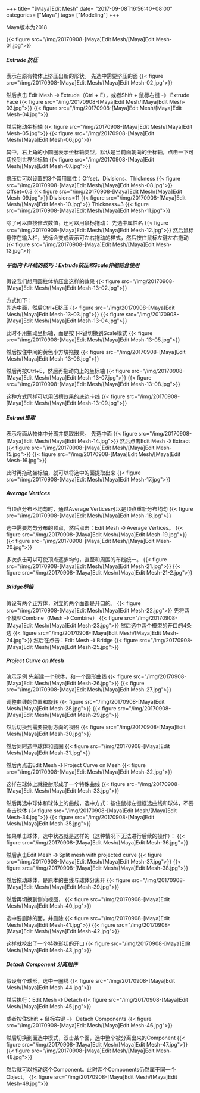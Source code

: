 +++
title= "[Maya]Edit Mesh"
date= "2017-09-08T16:56:40+08:00"
categories= ["Maya"]
tags= ["Modeling"]
+++

Maya版本为2018

{{< figure src="/img/20170908-[Maya]Edit Mesh/[Maya]Edit Mesh-01.jpg">}}

##### Extrude 挤压
表示在原有物体上挤压出新的形状。
先选中需要挤压的面
{{< figure src="/img/20170908-[Maya]Edit Mesh/[Maya]Edit Mesh-02.jpg">}}

然后点击 Edit Mesh -》 Extrude（Ctrl + E），或者Shift + 鼠标右键 -》 Extrude Face
{{< figure src="/img/20170908-[Maya]Edit Mesh/[Maya]Edit Mesh-03.jpg">}}
{{< figure src="/img/20170908-[Maya]Edit Mesh/[Maya]Edit Mesh-04.jpg">}}

然后拖动坐标轴
{{< figure src="/img/20170908-[Maya]Edit Mesh/[Maya]Edit Mesh-05.jpg">}}
{{< figure src="/img/20170908-[Maya]Edit Mesh/[Maya]Edit Mesh-06.jpg">}}

其中，右上角的小圆圈表示坐标轴类型，默认是当前面朝向的坐标轴，点击一下可切换到世界坐标轴
{{< figure src="/img/20170908-[Maya]Edit Mesh/[Maya]Edit Mesh-07.jpg">}}

挤压后可以设置的3个常用属性：Offset、Divisions、Thickness
{{< figure src="/img/20170908-[Maya]Edit Mesh/[Maya]Edit Mesh-08.jpg">}}
Offset=0.3
{{< figure src="/img/20170908-[Maya]Edit Mesh/[Maya]Edit Mesh-09.jpg">}}
Divisions=11
{{< figure src="/img/20170908-[Maya]Edit Mesh/[Maya]Edit Mesh-10.jpg">}}
Thickness=3
{{< figure src="/img/20170908-[Maya]Edit Mesh/[Maya]Edit Mesh-11.jpg">}}

除了可以直接修改数值，还可以用鼠标拖动：
先选中属性名
{{< figure src="/img/20170908-[Maya]Edit Mesh/[Maya]Edit Mesh-12.jpg">}}
然后鼠标悬停在输入栏，光标会变成表示可左右拖动的样式，然后按住鼠标左键左右拖动
{{< figure src="/img/20170908-[Maya]Edit Mesh/[Maya]Edit Mesh-13.jpg">}}

##### 平面内卡环线的技巧：Extrude挤压和Scale伸缩结合使用
假设我们想用圆柱体挤压出这样的效果
{{< figure src="/img/20170908-[Maya]Edit Mesh/[Maya]Edit Mesh-13-02.jpg">}}

方式如下：  
先选中面，然后Ctrl+E挤压
{{< figure src="/img/20170908-[Maya]Edit Mesh/[Maya]Edit Mesh-13-03.jpg">}}
{{< figure src="/img/20170908-[Maya]Edit Mesh/[Maya]Edit Mesh-13-04.jpg">}}

此时不用拖动坐标轴，而是按下R键切换到Scale模式
{{< figure src="/img/20170908-[Maya]Edit Mesh/[Maya]Edit Mesh-13-05.jpg">}}

然后按住中间的黄色小方块拖拽
{{< figure src="/img/20170908-[Maya]Edit Mesh/[Maya]Edit Mesh-13-06.jpg">}}

然后再按Ctrl+E，然后再拖动向上的坐标轴
{{< figure src="/img/20170908-[Maya]Edit Mesh/[Maya]Edit Mesh-13-07.jpg">}}
{{< figure src="/img/20170908-[Maya]Edit Mesh/[Maya]Edit Mesh-13-08.jpg">}}

这种方式同样可以用凹槽效果的底边卡线
{{< figure src="/img/20170908-[Maya]Edit Mesh/[Maya]Edit Mesh-13-09.jpg">}}

##### Extract提取
表示将面从物体中分离并提取出来。
先选中面
{{< figure src="/img/20170908-[Maya]Edit Mesh/[Maya]Edit Mesh-14.jpg">}}
然后点击Edit Mesh -》 Extract
{{< figure src="/img/20170908-[Maya]Edit Mesh/[Maya]Edit Mesh-15.jpg">}}
{{< figure src="/img/20170908-[Maya]Edit Mesh/[Maya]Edit Mesh-16.jpg">}}

此时再拖动坐标轴，就可以将选中的面提取出来
{{< figure src="/img/20170908-[Maya]Edit Mesh/[Maya]Edit Mesh-17.jpg">}}

##### Average Vertices
当顶点分布不均匀时，通过Average Vertices可以是顶点重新分布均匀
{{< figure src="/img/20170908-[Maya]Edit Mesh/[Maya]Edit Mesh-18.jpg">}}

选中需要均匀分布的顶点，然后点击：Edit Mesh -》 Average Vertices。
{{< figure src="/img/20170908-[Maya]Edit Mesh/[Maya]Edit Mesh-19.jpg">}}
{{< figure src="/img/20170908-[Maya]Edit Mesh/[Maya]Edit Mesh-20.jpg">}}

多次点击可以可使顶点逐步均匀，直至和周围的布线统一。
{{< figure src="/img/20170908-[Maya]Edit Mesh/[Maya]Edit Mesh-21.jpg">}}
{{< figure src="/img/20170908-[Maya]Edit Mesh/[Maya]Edit Mesh-21-2.jpg">}}

##### Bridge桥接
假设有两个正方体，对立的两个面都是开口的。
{{< figure src="/img/20170908-[Maya]Edit Mesh/[Maya]Edit Mesh-22.jpg">}}
先将两个模型Combine（Mesh -》 Combine）
{{< figure src="/img/20170908-[Maya]Edit Mesh/[Maya]Edit Mesh-23.jpg">}}
然后选中两个模型的开口的4条边
{{< figure src="/img/20170908-[Maya]Edit Mesh/[Maya]Edit Mesh-24.jpg">}}
然后在点击：Edit Mesh -》 Bridge
{{< figure src="/img/20170908-[Maya]Edit Mesh/[Maya]Edit Mesh-25.jpg">}}

##### Project Curve on Mesh
演示示例
先新建一个球体，和一个圆形曲线
{{< figure src="/img/20170908-[Maya]Edit Mesh/[Maya]Edit Mesh-26.jpg">}}
{{< figure src="/img/20170908-[Maya]Edit Mesh/[Maya]Edit Mesh-27.jpg">}}

调整曲线的位置和旋转
{{< figure src="/img/20170908-[Maya]Edit Mesh/[Maya]Edit Mesh-28.jpg">}}
{{< figure src="/img/20170908-[Maya]Edit Mesh/[Maya]Edit Mesh-29.jpg">}}

然后切换到需要投射方向的视图
{{< figure src="/img/20170908-[Maya]Edit Mesh/[Maya]Edit Mesh-30.jpg">}}

然后同时选中球体和圆圈
{{< figure src="/img/20170908-[Maya]Edit Mesh/[Maya]Edit Mesh-31.jpg">}}

然后再点击Edit Mesh -》 Project Curve on Mesh
{{< figure src="/img/20170908-[Maya]Edit Mesh/[Maya]Edit Mesh-32.jpg">}}

这样在球体上就投射形成了一个特殊曲线
{{< figure src="/img/20170908-[Maya]Edit Mesh/[Maya]Edit Mesh-33.jpg">}}

然后再选中球体和球体上的曲线，选中方式：按住鼠标左键框选曲线和球体，不要点击球体
{{< figure src="/img/20170908-[Maya]Edit Mesh/[Maya]Edit Mesh-34.jpg">}}
{{< figure src="/img/20170908-[Maya]Edit Mesh/[Maya]Edit Mesh-35.jpg">}}

如果单击球体，选中状态就是这样的（这种情况下无法进行后续的操作）：
{{< figure src="/img/20170908-[Maya]Edit Mesh/[Maya]Edit Mesh-36.jpg">}}

然后点击Edit Mesh -》 Split mesh with projected curve
{{< figure src="/img/20170908-[Maya]Edit Mesh/[Maya]Edit Mesh-37.jpg">}}
{{< figure src="/img/20170908-[Maya]Edit Mesh/[Maya]Edit Mesh-38.jpg">}}

然后拖动球体，是原本的曲线与球体分离开
{{< figure src="/img/20170908-[Maya]Edit Mesh/[Maya]Edit Mesh-39.jpg">}}

然后再切换到侧向视图，
{{< figure src="/img/20170908-[Maya]Edit Mesh/[Maya]Edit Mesh-40.jpg">}}

选中要删除的面，并删除
{{< figure src="/img/20170908-[Maya]Edit Mesh/[Maya]Edit Mesh-41.jpg">}}
{{< figure src="/img/20170908-[Maya]Edit Mesh/[Maya]Edit Mesh-42.jpg">}}

这样就挖出了一个特殊形状的开口
{{< figure src="/img/20170908-[Maya]Edit Mesh/[Maya]Edit Mesh-43.jpg">}}

##### Detach Component 分离组件
假设有个球形，选中一圈线
{{< figure src="/img/20170908-[Maya]Edit Mesh/[Maya]Edit Mesh-44.jpg">}}

然后执行：Edit Mesh -》 Detach
{{< figure src="/img/20170908-[Maya]Edit Mesh/[Maya]Edit Mesh-45.jpg">}}

或者按住Shift + 鼠标右键 -》 Detach Components
{{< figure src="/img/20170908-[Maya]Edit Mesh/[Maya]Edit Mesh-46.jpg">}}

然后切换到面选中模式，双击某个面，选中整个被分离出来的Component
{{< figure src="/img/20170908-[Maya]Edit Mesh/[Maya]Edit Mesh-47.jpg">}}
{{< figure src="/img/20170908-[Maya]Edit Mesh/[Maya]Edit Mesh-48.jpg">}}

然后就可以拖动这个Component。此时两个Components仍然属于同一个Object。
{{< figure src="/img/20170908-[Maya]Edit Mesh/[Maya]Edit Mesh-49.jpg">}}
